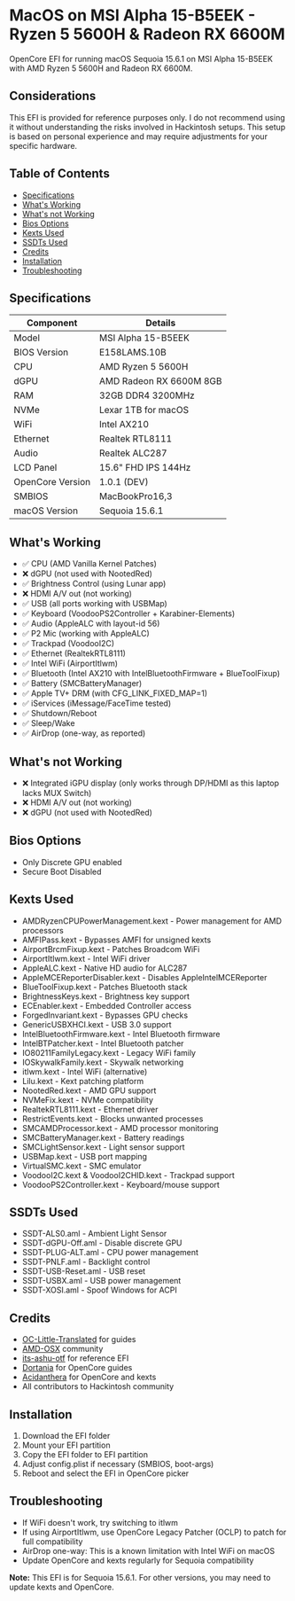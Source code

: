 # MacOS on MSI Alpha 15-B5EEK - Ryzen 5 5600H & Radeon RX 6600M

OpenCore EFI for running macOS Sequoia 15.6.1 on MSI Alpha 15-B5EEK with AMD Ryzen 5 5600H and Radeon RX 6600M.

## Considerations

This EFI is provided for reference purposes only. I do not recommend using it without understanding the risks involved in Hackintosh setups. This setup is based on personal experience and may require adjustments for your specific hardware.

## Table of Contents

- [Specifications](#specifications)
- [What's Working](#whats-working)
- [What's not Working](#whats-not-working)
- [Bios Options](#bios-options)
- [Kexts Used](#kexts-used)
- [SSDTs Used](#ssdts-used)
- [Credits](#credits)
- [Installation](#installation)
- [Troubleshooting](#troubleshooting)

## Specifications

| Component | Details |
|-----------|---------|
| Model | MSI Alpha 15-B5EEK |
| BIOS Version | E158LAMS.10B |
| CPU | AMD Ryzen 5 5600H |
| dGPU | AMD Radeon RX 6600M 8GB |
| RAM | 32GB DDR4 3200MHz |
| NVMe | Lexar 1TB for macOS |
| WiFi | Intel AX210 |
| Ethernet | Realtek RTL8111 |
| Audio | Realtek ALC287 |
| LCD Panel | 15.6" FHD IPS 144Hz |
| OpenCore Version | 1.0.1 (DEV) |
| SMBIOS | MacBookPro16,3 |
| macOS Version | Sequoia 15.6.1 |

## What's Working

- ✅ CPU (AMD Vanilla Kernel Patches)
- ❌ dGPU (not used with NootedRed)
- ✅ Brightness Control (using Lunar app)
- ❌ HDMI A/V out (not working)
- ✅ USB (all ports working with USBMap)
- ✅ Keyboard (VoodooPS2Controller + Karabiner-Elements)
- ✅ Audio (AppleALC with layout-id 56)
- ✅ P2 Mic (working with AppleALC)
- ✅ Trackpad (VoodooI2C)
- ✅ Ethernet (RealtekRTL8111)
- ✅ Intel WiFi (AirportItlwm)
- ✅ Bluetooth (Intel AX210 with IntelBluetoothFirmware + BlueToolFixup)
- ✅ Battery (SMCBatteryManager)
- ✅ Apple TV+ DRM (with CFG_LINK_FIXED_MAP=1)
- ✅ iServices (iMessage/FaceTime tested)
- ✅ Shutdown/Reboot
- ✅ Sleep/Wake
- ✅ AirDrop (one-way, as reported)

## What's not Working

- ❌ Integrated iGPU display (only works through DP/HDMI as this laptop lacks MUX Switch)
- ❌ HDMI A/V out (not working)
- ❌ dGPU (not used with NootedRed)

## Bios Options

- Only Discrete GPU enabled
- Secure Boot Disabled

## Kexts Used

- AMDRyzenCPUPowerManagement.kext - Power management for AMD processors
- AMFIPass.kext - Bypasses AMFI for unsigned kexts
- AirportBrcmFixup.kext - Patches Broadcom WiFi
- AirportItlwm.kext - Intel WiFi driver
- AppleALC.kext - Native HD audio for ALC287
- AppleMCEReporterDisabler.kext - Disables AppleIntelMCEReporter
- BlueToolFixup.kext - Patches Bluetooth stack
- BrightnessKeys.kext - Brightness key support
- ECEnabler.kext - Embedded Controller access
- ForgedInvariant.kext - Bypasses GPU checks
- GenericUSBXHCI.kext - USB 3.0 support
- IntelBluetoothFirmware.kext - Intel Bluetooth firmware
- IntelBTPatcher.kext - Intel Bluetooth patcher
- IO80211FamilyLegacy.kext - Legacy WiFi family
- IOSkywalkFamily.kext - Skywalk networking
- itlwm.kext - Intel WiFi (alternative)
- Lilu.kext - Kext patching platform
- NootedRed.kext - AMD GPU support
- NVMeFix.kext - NVMe compatibility
- RealtekRTL8111.kext - Ethernet driver
- RestrictEvents.kext - Blocks unwanted processes
- SMCAMDProcessor.kext - AMD processor monitoring
- SMCBatteryManager.kext - Battery readings
- SMCLightSensor.kext - Light sensor support
- USBMap.kext - USB port mapping
- VirtualSMC.kext - SMC emulator
- VoodooI2C.kext & VoodooI2CHID.kext - Trackpad support
- VoodooPS2Controller.kext - Keyboard/mouse support

## SSDTs Used

- SSDT-ALS0.aml - Ambient Light Sensor
- SSDT-dGPU-Off.aml - Disable discrete GPU
- SSDT-PLUG-ALT.aml - CPU power management
- SSDT-PNLF.aml - Backlight control
- SSDT-USB-Reset.aml - USB reset
- SSDT-USBX.aml - USB power management
- SSDT-XOSI.aml - Spoof Windows for ACPI

## Credits

- [OC-Little-Translated](https://github.com/5T33Z0/OC-Little-Translated) for guides
- [AMD-OSX](https://forum.amd-osx.com/) community
- [its-ashu-otf](https://github.com/its-ashu-otf/MSI-Alpha-15-Hackintosh) for reference EFI
- [Dortania](https://dortania.github.io/OpenCore-Install-Guide/) for OpenCore guides
- [Acidanthera](https://github.com/acidanthera) for OpenCore and kexts
- All contributors to Hackintosh community

## Installation

1. Download the EFI folder
2. Mount your EFI partition
3. Copy the EFI folder to EFI partition
4. Adjust config.plist if necessary (SMBIOS, boot-args)
5. Reboot and select the EFI in OpenCore picker

## Troubleshooting

- If WiFi doesn't work, try switching to itlwm
- If using AirportItlwm, use OpenCore Legacy Patcher (OCLP) to patch for full compatibility
- AirDrop one-way: This is a known limitation with Intel WiFi on macOS
- Update OpenCore and kexts regularly for Sequoia compatibility

**Note:** This EFI is for Sequoia 15.6.1. For other versions, you may need to update kexts and OpenCore.
